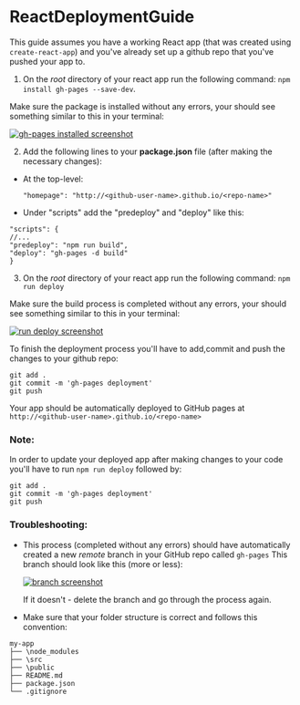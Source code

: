 # ReactDeploymentGuide

This guide assumes you have a working React app (that was created using `create-react-app`) and you've already set up a github repo that you've pushed your app to.

1. On the _root_ directory of your react app run the following command: `npm install gh-pages --save-dev`.

  Make sure the package is installed without any errors, your should see something similar to this in your terminal:

  [![gh-pages installed screenshot](https://i.postimg.cc/jS3d1HK7/Screenshot-from-2018-10-26-13-11-30.png)](https://postimg.cc/zyWrbRyz)

2. Add the following lines to your **package.json** file (after making the necessary changes):
  - At the top-level:

    `"homepage": "http://<github-user-name>.github.io/<repo-name>"`
  - Under "scripts" add the "predeploy" and "deploy" like this:
  ```
  "scripts": {
  //...
  "predeploy": "npm run build",
  "deploy": "gh-pages -d build"
  }
  ```

3. On the _root_ directory of your react app run the following command: `npm run deploy`

  Make sure the build process is completed without any errors, your should see something similar to this in your terminal:

  [![run deploy screenshot](https://i.postimg.cc/WzPqWGjv/Screenshot-from-2018-10-26-13-15-21.png)](https://postimg.cc/ZBVq0yC7)

To finish the deployment process you'll have to add,commit and push the changes to your github repo:

```
git add .
git commit -m 'gh-pages deployment'
git push
```

Your app should be automatically deployed to GitHub pages at `http://<github-user-name>.github.io/<repo-name>`

### Note:

In order to update your deployed app after making changes to your code you'll have to run `npm run deploy` followed by:
```
git add .
git commit -m 'gh-pages deployment'
git push
```

### Troubleshooting:

- This process (completed without any errors) should have automatically created a new _remote_ branch in your GitHub repo called `gh-pages` This branch should look like this (more or less):

  [![branch screenshot](https://i.postimg.cc/qBhGmrVJ/Screenshot-from-2018-10-26-13-40-15.png)](https://postimg.cc/Cd0D1WxX)

  If it doesn't - delete the branch and go through the process again.

- Make sure that your folder structure is correct and follows this convention:
```
my-app
├── \node_modules
├── \src
├── \public
├── README.md
├── package.json
└── .gitignore
```
